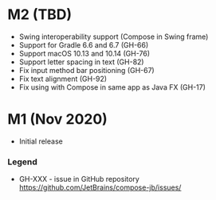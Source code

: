 # M2 (TBD)
   * Swing interoperability support (Compose in Swing frame)
   * Support for Gradle 6.6 and 6.7 (GH-66)
   * Support macOS 10.13 and 10.14 (GH-76)
   * Support letter spacing in text (GH-82)
   * Fix input method bar positioning (GH-67)
   * Fix text alignment (GH-92)
   * Fix using with Compose in same app as Java FX (GH-17)

# M1 (Nov 2020)
   * Initial release

### Legend
   * GH-XXX - issue in GitHub repository https://github.com/JetBrains/compose-jb/issues/<XXX>
